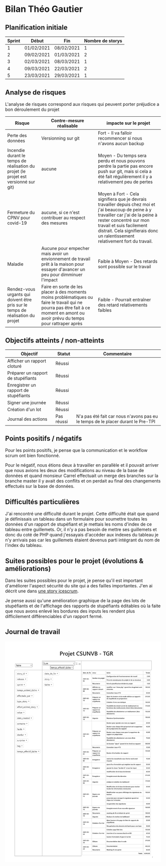 # Bilan Théo Gautier

## Planification initiale

| Sprint | Début | Fin | Nombre de storys |
| ---- | ---- | ---- | --- |
| 1 | 01/02/2021 | 08/02/2021 | 1 |
| 2 | 09/02/2021 | 01/03/2021 | 2 |
| 3 | 02/03/2021 | 08/03/2021 | 1 |
| 4 | 09/03/2021 | 22/03/2021 | 2 |
| 5 | 23/03/2021 | 29/03/2021 | 1 |

## Analyse de risques
L'analyse de risques correspond aux risques qui peuvent porter préjudice a bon déroulement du projet

| Risque | Contre-mesure réalisable | impacte sur le projet |
| ---- | ----| ---- |
| Perte des données | Versionning sur git | Fort - Il va falloir recommencer si nous n'avons aucun backup |
| Incendie durant le temps de réalisation du projet (le projet est versionné sur git) | aucune | Moyen - Du temps sera perdu et nous pouvons perdre la partie pas encore push sur git, mais si cela a été fait régulièrement il y a relativement peu de pertes | 
| Fermeture du CPNV pour covid-19 | aucune, si ce n'est contribuer au respect des mesures | Moyen à Fort - Cela signifiera que je devrais travailler depuis chez moi et j'ai beaucoup de peine à y travailler car j'ai de la peine à rester concentré sur mon travail et suis facilement distrait. Cela signifierais donc un ralentissement relativement fort du travail. |
| Maladie | Aucune pour empecher mais avoir un envionnement de travail prêt à la maison pour essayer d'avancer un peu pour dimminuer l'impact | Faible à Moyen - Des retards sont possible sur le travail |
| Rendez-vous urgants qui doivent être pris sur le temps de réalisation du projet | Faire en sorte de les placer à des moments moins problématiques ou faire le travail qui ne pourra pas être fait à ce moment en amont ou avoir prévu du temps pour rattraper après | Faible - Pourrait entraîner des retard relativements faibles |


## Objectifs atteints / non-atteints

| Objectif | Statut | Commentaire |
| ---- | ---- | ---- |
| Afficher un rapport cloturé | Réussi | |
| Préparer un rapport de stupéfiants | Réussi ||
| Enregistrer un rapport de stupéfiants | Réussi | |
| Signer une journée | Réussi | |
| Création d'un lot | Réussi | |
| Journal des actions | Pas réussi | N'a pas été fait car nous n'avons pas eu le temps de le placer durant le Pre-TPI |


## Points positifs / négatifs

Pour les points positifs, je pense que la communication et le workflow scrum ont bien fonctionné.

Pour le négatif, nous étions deux à travailler en parallèle et il pouvait arriver que nous avions les deux des modifications au niveau de la base de données et quand monsieur Carrel effectuait un merge des branches sur la branche master il y avait des conflits et on perdait au final des changements effectués sur la base de données. 
## Difficultés particulières
J'ai rencontré une difficulté durant le projet. Cette difficulté était que quand je définissais un tableau dans un formulaire pour soumettre toutes les données d'un rapport de stupéfiant et je mettais les noms d'index de ce tableau entre guillemets. Or, il n'y a pas besoin de mettre ses guillemets et donc du coté de PHP quand j'essayais d'accéder aux indexes du tableau je n'y arrivais pas car les guillemets étaient devenus parti intégrant du nom de l'index du tableau.  

## Suites possibles pour le projet (évolutions & améliorations)
Dans les suites possibles pour le projet, je pense qu'il est important d'améliorer l'aspect sécurité du site qui a des failles importantes. J'en ai décrit une dans [une story icescrum](https://icescrum.cpnv.ch/p/CSUNVBTGR/#/backlog/sandbox/story/2027).

Je pense aussi qu'une amélioration graphique de la page des lots de stupéfiants et de l'affichage des rapports de stupéfiants éditables où la faite que nous avons enlevé les bordures des inputs les rendent plus difficilement différenciables d'un rapport fermé.

## Journal de travail
![journal](images/journal_de_travail_TGR.png)